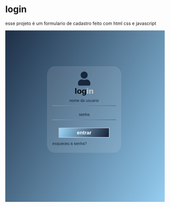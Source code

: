 # login

esse projeto é um formulario de cadastro feito com html css e javascript

![imagen do projeto](https://github.com/igorrzinho/login-sigor/blob/main/assets/login.png)
